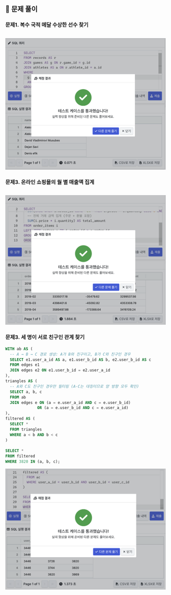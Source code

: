 ## 📝 문제 풀이
### 문제1. 복수 국적 메달 수상한 선수 찾기

```sql

```
<img src="./image/week6_1.png" width="600"/>

### 문제3. 온라인 쇼핑몰의 월 별 매출액 집계

```sql

```
<img src="./image/week6_2.png" width="600"/>

### 문제3. 세 명이 서로 친구인 관계 찾기
```sql
WITH ab AS (
  -- A → B → C 경로 생성: A가 B와 친구이고, B가 C와 친구인 경우
  SELECT e1.user_a_id AS a, e1.user_b_id AS b, e2.user_b_id AS c
  FROM edges e1
  JOIN edges e2 ON e1.user_b_id = e2.user_a_id
),
triangles AS (
  -- A와 C도 친구인 경우만 필터링 (A-C는 대칭이므로 양 방향 모두 확인)
  SELECT a, b, c
  FROM ab
  JOIN edges e ON (a = e.user_a_id AND c = e.user_b_id)
              OR (a = e.user_b_id AND c = e.user_a_id)
),
filtered AS (
  SELECT *
  FROM triangles
  WHERE a < b AND b < c
)

SELECT *
FROM filtered
WHERE 3820 IN (a, b, c);
```
<img src="./image/week6_3.png" width="600"/>
